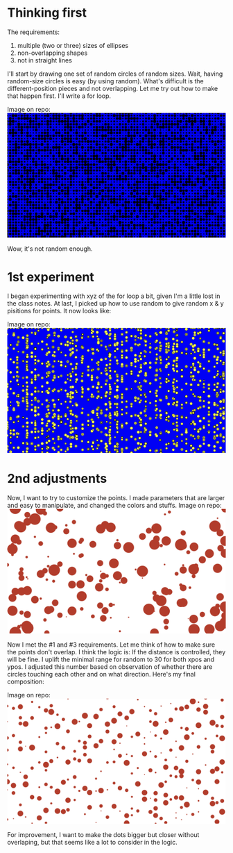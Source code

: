 # Thinking first
The requirements:
1. multiple (two or three) sizes of ellipses
2. non-overlapping shapes
3. not in straight lines

I'll start by drawing one set of random circles of random sizes. 
Wait, having random-size circles is easy (by using random). What's difficult is the different-position pieces and not overlapping. Let me try out how to make that happen first. I'll write a for loop. 

Image on repo:  
![image description](./1.png)

Wow, it's not random enough. 

# 1st experiment
I began experimenting with xyz of the for loop a bit, given I'm a little lost in the class notes. At last, I picked up how to use random to give random x & y pisitions for points. It now looks like:

Image on repo:  
![image description](./2.png)


# 2nd adjustments
Now, I want to try to customize the points. 
I made parameters that are larger and easy to manipulate, and changed the colors and stuffs. 
Image on repo:  
![image description](./3.png)

Now I met the #1 and #3 requirements.
Let me think of how to make sure the points don't overlap. I think the logic is: If the distance is controlled, they will be fine. 
I uplift the minimal range for random to 30 for both xpos and ypos. I adjusted this number based on observation of whether there are circles touching each other and on what direction. Here's my final composition:

Image on repo:  
![image description](./4-2.png)


For improvement, I want to make the dots bigger but closer without overlaping, but that seems like a lot to consider in the logic. 









